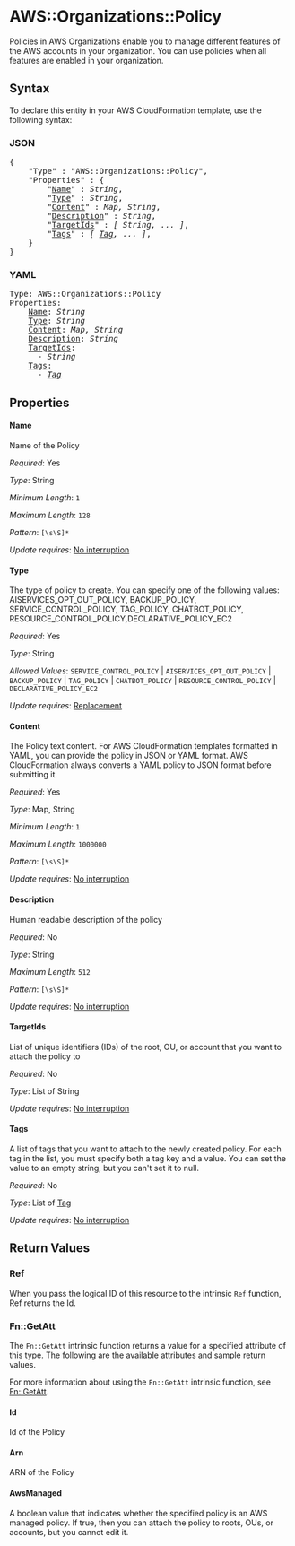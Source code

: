 # AWS::Organizations::Policy

Policies in AWS Organizations enable you to manage different features of the AWS accounts in your organization.  You can use policies when all features are enabled in your organization.

## Syntax

To declare this entity in your AWS CloudFormation template, use the following syntax:

### JSON

<pre>
{
    "Type" : "AWS::Organizations::Policy",
    "Properties" : {
        "<a href="#name" title="Name">Name</a>" : <i>String</i>,
        "<a href="#type" title="Type">Type</a>" : <i>String</i>,
        "<a href="#content" title="Content">Content</a>" : <i>Map, String</i>,
        "<a href="#description" title="Description">Description</a>" : <i>String</i>,
        "<a href="#targetids" title="TargetIds">TargetIds</a>" : <i>[ String, ... ]</i>,
        "<a href="#tags" title="Tags">Tags</a>" : <i>[ <a href="tag.md">Tag</a>, ... ]</i>,
    }
}
</pre>

### YAML

<pre>
Type: AWS::Organizations::Policy
Properties:
    <a href="#name" title="Name">Name</a>: <i>String</i>
    <a href="#type" title="Type">Type</a>: <i>String</i>
    <a href="#content" title="Content">Content</a>: <i>Map, String</i>
    <a href="#description" title="Description">Description</a>: <i>String</i>
    <a href="#targetids" title="TargetIds">TargetIds</a>: <i>
      - String</i>
    <a href="#tags" title="Tags">Tags</a>: <i>
      - <a href="tag.md">Tag</a></i>
</pre>

## Properties

#### Name

Name of the Policy

_Required_: Yes

_Type_: String

_Minimum Length_: <code>1</code>

_Maximum Length_: <code>128</code>

_Pattern_: <code>[\s\S]*</code>

_Update requires_: [No interruption](https://docs.aws.amazon.com/AWSCloudFormation/latest/UserGuide/using-cfn-updating-stacks-update-behaviors.html#update-no-interrupt)

#### Type

The type of policy to create. You can specify one of the following values: AISERVICES_OPT_OUT_POLICY, BACKUP_POLICY, SERVICE_CONTROL_POLICY, TAG_POLICY, CHATBOT_POLICY, RESOURCE_CONTROL_POLICY,DECLARATIVE_POLICY_EC2

_Required_: Yes

_Type_: String

_Allowed Values_: <code>SERVICE_CONTROL_POLICY</code> | <code>AISERVICES_OPT_OUT_POLICY</code> | <code>BACKUP_POLICY</code> | <code>TAG_POLICY</code> | <code>CHATBOT_POLICY</code> | <code>RESOURCE_CONTROL_POLICY</code> | <code>DECLARATIVE_POLICY_EC2</code>

_Update requires_: [Replacement](https://docs.aws.amazon.com/AWSCloudFormation/latest/UserGuide/using-cfn-updating-stacks-update-behaviors.html#update-replacement)

#### Content

The Policy text content. For AWS CloudFormation templates formatted in YAML, you can provide the policy in JSON or YAML format. AWS CloudFormation always converts a YAML policy to JSON format before submitting it.

_Required_: Yes

_Type_: Map, String

_Minimum Length_: <code>1</code>

_Maximum Length_: <code>1000000</code>

_Pattern_: <code>[\s\S]*</code>

_Update requires_: [No interruption](https://docs.aws.amazon.com/AWSCloudFormation/latest/UserGuide/using-cfn-updating-stacks-update-behaviors.html#update-no-interrupt)

#### Description

Human readable description of the policy

_Required_: No

_Type_: String

_Maximum Length_: <code>512</code>

_Pattern_: <code>[\s\S]*</code>

_Update requires_: [No interruption](https://docs.aws.amazon.com/AWSCloudFormation/latest/UserGuide/using-cfn-updating-stacks-update-behaviors.html#update-no-interrupt)

#### TargetIds

List of unique identifiers (IDs) of the root, OU, or account that you want to attach the policy to

_Required_: No

_Type_: List of String

_Update requires_: [No interruption](https://docs.aws.amazon.com/AWSCloudFormation/latest/UserGuide/using-cfn-updating-stacks-update-behaviors.html#update-no-interrupt)

#### Tags

A list of tags that you want to attach to the newly created policy. For each tag in the list, you must specify both a tag key and a value. You can set the value to an empty string, but you can't set it to null.

_Required_: No

_Type_: List of <a href="tag.md">Tag</a>

_Update requires_: [No interruption](https://docs.aws.amazon.com/AWSCloudFormation/latest/UserGuide/using-cfn-updating-stacks-update-behaviors.html#update-no-interrupt)

## Return Values

### Ref

When you pass the logical ID of this resource to the intrinsic `Ref` function, Ref returns the Id.

### Fn::GetAtt

The `Fn::GetAtt` intrinsic function returns a value for a specified attribute of this type. The following are the available attributes and sample return values.

For more information about using the `Fn::GetAtt` intrinsic function, see [Fn::GetAtt](https://docs.aws.amazon.com/AWSCloudFormation/latest/UserGuide/intrinsic-function-reference-getatt.html).

#### Id

Id of the Policy

#### Arn

ARN of the Policy

#### AwsManaged

A boolean value that indicates whether the specified policy is an AWS managed policy. If true, then you can attach the policy to roots, OUs, or accounts, but you cannot edit it.
